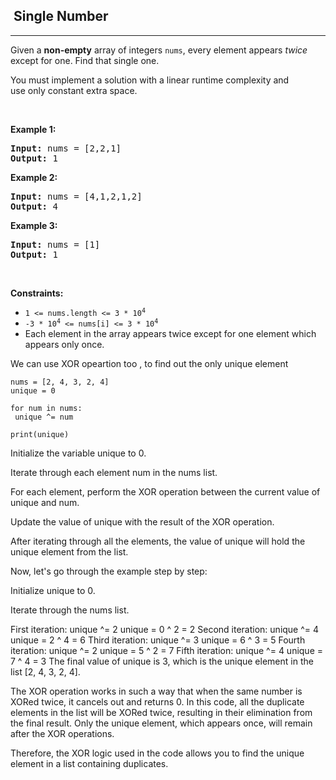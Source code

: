 <h2>  Single Number</h2><hr><div><p>Given a <strong>non-empty</strong>&nbsp;array of integers <code>nums</code>, every element appears <em>twice</em> except for one. Find that single one.</p>

<p>You must&nbsp;implement a solution with a linear runtime complexity and use&nbsp;only constant&nbsp;extra space.</p>

<p>&nbsp;</p>
<p><strong class="example">Example 1:</strong></p>
<pre><strong>Input:</strong> nums = [2,2,1]
<strong>Output:</strong> 1
</pre><p><strong class="example">Example 2:</strong></p>
<pre><strong>Input:</strong> nums = [4,1,2,1,2]
<strong>Output:</strong> 4
</pre><p><strong class="example">Example 3:</strong></p>
<pre><strong>Input:</strong> nums = [1]
<strong>Output:</strong> 1
</pre>
<p>&nbsp;</p>
<p><strong>Constraints:</strong></p>

<ul>
	<li><code>1 &lt;= nums.length &lt;= 3 * 10<sup>4</sup></code></li>
	<li><code>-3 * 10<sup>4</sup> &lt;= nums[i] &lt;= 3 * 10<sup>4</sup></code></li>
	<li>Each element in the array appears twice except for one element which appears only once.</li>
</ul>
<p> We can use XOR opeartion too , to find out the only unique element  </p>
	
	nums = [2, 4, 3, 2, 4]
	unique = 0

	for num in nums:
   	 unique ^= num

	print(unique)
	
	
Initialize the variable unique to 0.

Iterate through each element num in the nums list.

For each element, perform the XOR operation between the current value of unique and num.

Update the value of unique with the result of the XOR operation.

After iterating through all the elements, the value of unique will hold the unique element from the list.

Now, let's go through the example step by step:

Initialize unique to 0.

Iterate through the nums list.

First iteration: unique ^= 2
unique = 0 ^ 2 = 2
Second iteration: unique ^= 4
unique = 2 ^ 4 = 6
Third iteration: unique ^= 3
unique = 6 ^ 3 = 5
Fourth iteration: unique ^= 2
unique = 5 ^ 2 = 7
Fifth iteration: unique ^= 4
unique = 7 ^ 4 = 3
The final value of unique is 3, which is the unique element in the list [2, 4, 3, 2, 4].

The XOR operation works in such a way that when the same number is XORed twice, it cancels out and returns 0. In this code, all the duplicate elements in the list will be XORed twice, resulting in their elimination from the final result. Only the unique element, which appears once, will remain after the XOR operations.

Therefore, the XOR logic used in the code allows you to find the unique element in a list containing duplicates.
</div>
